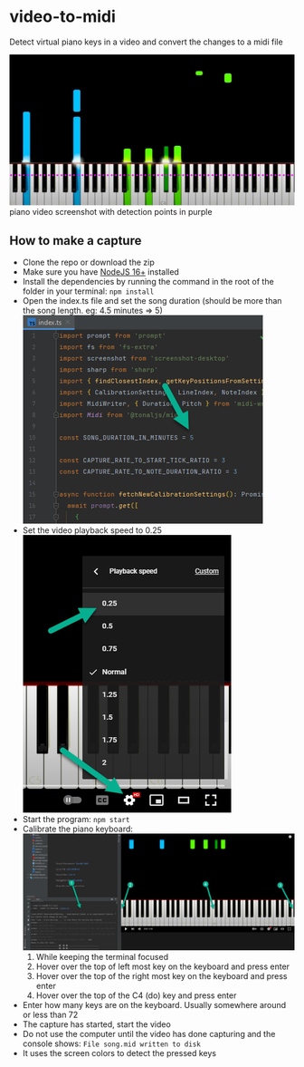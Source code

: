 # video-to-midi

Detect virtual piano keys in a video and convert the changes to a midi file

![piano video screenshot with detection points in purple](./readme_assets/screenshot.png)
piano video screenshot with detection points in purple

## How to make a capture

* Clone the repo or download the zip
* Make sure you have [NodeJS 16+](https://nodejs.org) installed
* Install the dependencies by running the command in the root of the folder in your terminal: `npm install`
* Open the index.ts file and set the song duration (should be more than the song length. eg: 4.5 minutes => 5)
  ![calibration instructions](./readme_assets/song-duration-setting.png)
* Set the video playback speed to 0.25
  ![calibration instructions](./readme_assets/playback-speed.png)
* Start the program: `npm start`
* Calibrate the piano keyboard:
  ![calibration instructions](./readme_assets/calibration-example.png)
    1. While keeping the terminal focused
    2. Hover over the top of left most key on the keyboard and press enter
    3. Hover over the top of the right most key on the keyboard and press enter
    4. Hover over the top of the C4 (do) key and press enter
* Enter how many keys are on the keyboard. Usually somewhere around or less than 72
* The capture has started, start the video
* Do not use the computer until the video has done capturing and the console shows: `File song.mid written to disk`
* It uses the screen colors to detect the pressed keys
